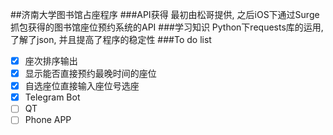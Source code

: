 ##济南大学图书馆占座程序
###API获得
最初由松哥提供, 之后iOS下通过Surge抓包获得的图书馆座位预约系统的API
###学习知识
Python下requests库的运用, 了解了json, 并且提高了程序的稳定性
###To do list
- [x] 座次排序输出
- [x] 显示能否直接预约最晚时间的座位
- [x] 自选座位直接输入座位号选座
- [x] Telegram Bot
- [ ] QT
- [ ] Phone APP
